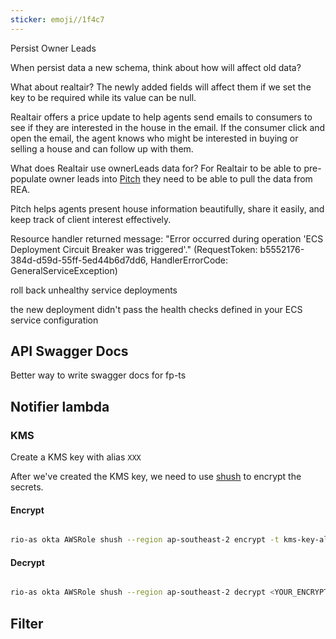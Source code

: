```yaml
---
sticker: emoji//1f4c7
---
```




Persist Owner Leads

When persist data a new schema, think about how will affect old data?

What about realtair? The newly added fields will affect them if we set the key to be required while its value can be null.

Realtair offers a price update to help agents send emails to consumers to see if they are interested in the house in the email. If the consumer click and open the email, the agent knows who might be interested in buying or selling a house and can follow up with them.

What does Realtair use ownerLeads data for?
For Realtair to be able to pre-populate owner leads into [Pitch](https://realtair.com/au/product/realtair-pitch/) they need to be able to pull the data from REA.

Pitch helps agents present house information beautifully, share it easily, and keep track of client interest effectively.


Resource handler returned message: "Error occurred during operation 'ECS Deployment Circuit Breaker was triggered'." (RequestToken: b5552176-384d-d59d-55ff-5ed44b6d7dd6, HandlerErrorCode: GeneralServiceException)

roll back unhealthy service deployments

the new deployment didn't pass the health checks defined in your ECS service configuration


## API Swagger Docs
Better way to write swagger docs for fp-ts

## Notifier lambda
### KMS
Create a KMS key with alias `XXX`

After we've created the KMS key, we need to use [shush](https://github.com/realestate-com-au/shush) to encrypt the secrets.
#### Encrypt

```bash

rio-as okta AWSRole shush --region ap-southeast-2 encrypt -t kms-key-alias <YOUR_SECRET_TXT>

```

#### Decrypt

```bash

rio-as okta AWSRole shush --region ap-southeast-2 decrypt <YOUR_ENCRYPTED_SECRET_TXT>

```


## Filter



